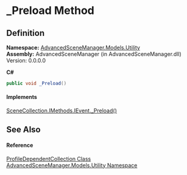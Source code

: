 # _Preload Method




## Definition
**Namespace:** <a href="N_AdvancedSceneManager_Models_Utility.md">AdvancedSceneManager.Models.Utility</a>  
**Assembly:** AdvancedSceneManager (in AdvancedSceneManager.dll) Version: 0.0.0.0

**C#**
``` C#
public void _Preload()
```



#### Implements
<a href="M_AdvancedSceneManager_Models_SceneCollection_IMethods_IEvent__Preload.md">SceneCollection.IMethods.IEvent._Preload()</a>  


## See Also


#### Reference
<a href="T_AdvancedSceneManager_Models_Utility_ProfileDependentCollection.md">ProfileDependentCollection Class</a>  
<a href="N_AdvancedSceneManager_Models_Utility.md">AdvancedSceneManager.Models.Utility Namespace</a>  
